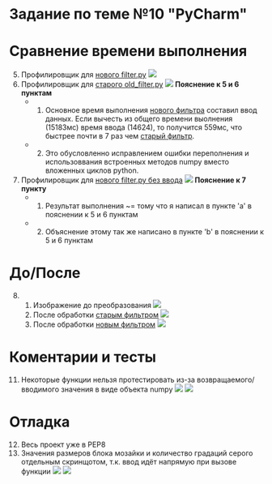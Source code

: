 # Задание по теме №10 "PyCharm"
# Сравнение времени выполнения
5) Профилировщик для [нового filter.py](filter.py)
![](screenshots/profiler_filter.png)
6) Профилировщик для [старого old_filter.py](old_filter.py)
![](screenshots/profiler_old_filter.png)
__Пояснение к 5 и 6 пунктам__
   * 1.  Основное время выполнения [нового фильтра](filter.py) составил ввод данных. Если вычесть из общего времени выолнения (15183мс) время ввода (14624), то получится 559мс, что быстрее почти в 7 раз чем [старый фильтр](old_filter.py).
   * 2.  Это обусловленно исправлением ошибки переполнения и использоввания встроенных методов numpy вместо вложенных циклов python.
7) Профилировщик для [нового filter.py без ввода](filter_with_filename.py)
![](screenshots/profiler_filter_with_filename.png)
__Пояснение к 7 пункту__
   * 1. Результат выполнения ~= тому что я написал в пункте 'a' в пояснении к 5 и 6 пунктам
   * 2. Объяснение этому так же написано в пункте 'b' в пояснении к 5 и 6 пунктам
# До/После
8) 
   1) Изображение до преобразования
![](test.jpg)
   2) После обработки [старым фильтром](old_filter.py)
![](screenshots/res_by_old_filter.jpg)
   3) После обработки [новым фильтром](filter.py)
![](screenshots/res_by_filter.jpg)
# Коментарии и тесты
11) Некоторые функции нельзя протестировать из-за возвращаемого/вводимого значения в виде объекта numpy
![](screenshots/doc1.png)
![](screenshots/doc2.png)
# Отладка
12) Весь проект уже в PEP8
13) Значения размеров блока мозайки и количество градаций серого отдельным скринщотом, т.к. ввод идёт напрямую при вызове функции
![](screenshots/debug2.png)
![](screenshots/debug1.png)